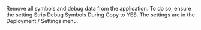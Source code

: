 Remove all symbols and debug data from the application. To do so, ensure the setting Strip Debug Symbols During Copy
to YES. The settings are in the Deployment / Settings menu.
